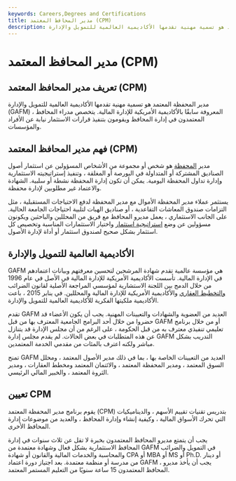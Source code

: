 ```yaml
---
keywords: Careers,Degrees and Certifications
title: مدير المحافظ المعتمد (CPM)
description: مدير المحفظة المعتمد هو تسمية مهنية تقدمها الأكاديمية العالمية للتمويل والإدارة (GAFM).
---
```


# مدير المحافظ المعتمد (CPM)
## تعريف مدير المحافظ المعتمد (CPM)

مدير المحفظة المعتمد هو تسمية مهنية تقدمها الأكاديمية العالمية للتمويل والإدارة (GAFM) ، المعروفة سابقًا بالأكاديمية الأمريكية للإدارة المالية. يتخصص مدراء المحافظ المعتمدون في إدارة المحافظ ويقومون بتنفيذ قرارات الاستثمار نيابة عن الأفراد والمؤسسات.

## فهم مدير المحافظ المعتمد (CPM)

مدير [المحفظة](/portfoliomanager) هو شخص أو مجموعة من الأشخاص المسؤولين عن استثمار أصول الصناديق المشتركة أو المتداولة في البورصة أو المغلقة ، وتنفيذ إستراتيجيته الاستثمارية وإدارة تداول المحفظة اليومية. يمكن أن تكون إدارة المحفظة نشطة أو سلبية. الشهادة والاعتماد غير مطلوبين لإدارة محفظة.

يستثمر عملاء مدير المحفظة الأموال مع مدير المحفظة لدفع الاحتياجات المستقبلية ، مثل التزامات صندوق المعاشات التقاعدية ، أو صناديق الهبات لتلبية احتياجات الجامعة الحالية. على الجانب الاستثماري ، يعمل مديرو المحافظ مع فريق من المحللين والباحثين ويكونون مسؤولين عن وضع [استراتيجية استثمار](/investmentstrategy) واختيار الاستثمارات المناسبة وتخصيص كل استثمار بشكل صحيح لصندوق استثمار أو أداة لإدارة الأصول.

## الأكاديمية العالمية للتمويل والإدارة

GAFM هي مؤسسة عالمية تقدم شهادة المرشحين لتحسين معرفتهم وبيانات اعتمادهم في الإدارة المالية. تأسست الأكاديمية الأمريكية للإدارة المالية في الأصل في عام 1996 من خلال الدمج بين اللجنة الاستشارية لمؤسسي المراجعة الأصلية لقانون الضرائب [والتخطيط العقاري](/estateplanning) والأكاديمية الأمريكية للإدارة المالية والمحللين. في يناير 2015 ، باعت الأكاديمية ملكيتها الفكرية للأكاديمية العالمية للتمويل والإدارة.

تقدم GAFM العديد من العضوية والشهادات والتعيينات المهنية. يجب أن يكون الأعضاء قد حضروا من خلال أحد البرامج الجامعية المعترف بها من قبل GAFM أو من خلال برنامج تعليمي تنفيذي معترف به من قبل الحكومة ، على الرغم من أن مجلس الإدارة قد يتنازل عن هذه المتطلبات في بعض الحالات. لم يقدم مجلس إدارة GAFM التدريب بشكل مباشر ولكنه اعترف بالمئات من مقدمي الخدمة المعتمدين.

تمنح GAFM العديد من التعيينات الخاصة بها ، بما في ذلك مدير الأصول المعتمد ، ومحلل السوق المعتمد ، ومدير المحفظة المعتمد ، والائتمان المعتمد ومخطط العقارات ، ومدير الثروة المعتمد ، والخبير المالي الرئيسي.

## تعيين CPM

يقوم برنامج مدير المحفظة المعتمد (CPM) بتدريس تقنيات تقييم الأسهم ، والديناميكيات التي تحرك الأسواق المالية ، وكيفية إنشاء وإدارة المحافظ ، والعديد من موضوعات إدارة المحافظ الأخرى.

يجب أن يتمتع مديرو المحافظ المعتمدون بخبرة لا تقل عن ثلاث سنوات في إدارة المحافظ الاستثمارية بشكل فعال وشهادة معتمدة من GAFM في التمويل والضرائب والمحاسبة والخدمات المالية والقانون أو شهادة CPA أو MBA أو MS أو Ph.D. أو دينار من مدرسة أو منظمة معتمدة. بعد اجتياز دورة اعتماد GAFM ، يجب أن يأخذ مديرو المحافظ المعتمدون 15 ساعة سنويًا من التعليم المستمر المعتمد.

